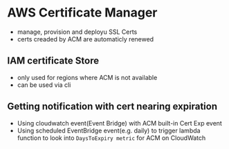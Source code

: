# AWS Certificate Manager
- manage, provision and deployu SSL Certs
- certs creaded by ACM are automaticly renewed


## IAM certificate Store
- only used for regions where ACM is not available
- can be used via cli
## Getting notification with cert nearing expiration 
- Using cloudwatch event(Event Bridge) with ACM built-in Cert Exp event
- Using scheduled EventBridge event(e.g. daily) to trigger lambda function to look into `DaysToExpiry metric` for ACM on CloudWatch